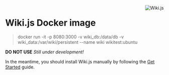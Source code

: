 <a href="https://github.com/Requarks/wiki">
    <img src="https://raw.githubusercontent.com/Requarks/wiki/master/assets/favicons/favicon-96x96.png" alt="Wiki.js" title="Wiki.js" align="right" />
</a>

# Wiki.js Docker image

>docker run -it -p 8080:3000 -v wiki_db:/data/db -v wiki_data:/var/wiki/persistent --name wiki wikitest:ubuntu 


**DO NOT USE**
*Still under development!*

In the meantime, you should install Wiki.js manually by following the [Get Started](https://wiki.requarks.io/get-started.html) guide.

